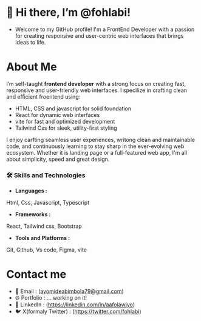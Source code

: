 # 👋 Hi there, I’m @fohlabi!

- Welcome to my GitHub profile! I'm a FrontEnd Developer with a passion for creating responsive and user-centric web interfaces that brings ideas to life.

# About Me
 I’m  self-taught **frontend developer** with a strong focus on creating fast, responsive and user-friendly web interfaces. I specilize in crafting clean and efficient froentend using:
   - HTML, CSS and javascript for solid foundation
   - React for dynamic web interfaces
   - vite for fast and optimized development
   - Tailwind Css for sleek, utility-first styling

I enjoy carfting seamless user experiences, writong clean and maintainable code, and continuously learning to stay sharp in the ever-evolving web ecosystem. Whether it is landing page or a full-featured web app, I'm all about simplicity, speed and great design.

### 🛠️ Skills and Technologies
- **Languages :**

Html, Css, Javascript, Typescript

- **Frameworks :**

React, Tailwind css, Bootstrap

- **Tools and Platforms :**

Git, Github, Vs code, Figma, vite

# Contact me 

- 📧 Email : (ayomideabimbola79@gmail.com)
- 🌐 Portfolio : ... working on it!
- 💼 LinkedIn : (https://linkedin.com/in/aafolawiyo)
- 🐦 X(formaly Twitter) : (https://twitter.com/fohlabi)
